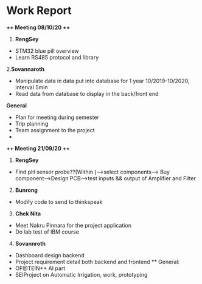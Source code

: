 # Work Report
**++ Meeting 08/10/20 ++**
1. **RengSey**
- STM32 blue pill overview
- Learn RS485 protocol and library

2.**Sovannaroth**
- Manipulate data in data put into database for 1 year 10/2019-10/2020, interval 5min
- Read data from database to display in the back/front end

**General**
- Plan for meeting during semester
- Trip planning
- Team assignment to the project
- 



**++ Meeting 21/09/20 ++**
1. **RengSey**
- Find pH sensor probe??(Within )-->select components--> Buy component-->Design PCB-->test inputs && output of Amplifier and Filter
2. **Bunrong**
- Modify code to send to thinkspeak
3. **Chek Nita**
- Meet Nakru Pinnara for the project application 
- Do lab test of IBM course
4. **Sovannroth**
- Dashboard design backend
- Project requirement detail both backend and frontend
** General:
- OF@TEIN++ AI part
- SEIProject on Automatic Irrigation, work, prototyping
